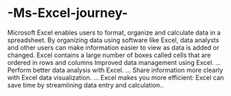 # -Ms-Excel-journey-
Microsoft Excel enables users to format, organize and calculate data in a spreadsheet. By organizing data using software like Excel, data analysts and other users can make information easier to view as data is added or changed. Excel contains a large number of boxes called cells that are ordered in rows and columns
Improved data management using Excel. ...
Perform better data analysis with Excel. ...
Share information more clearly with Excel data visualization. ...
Excel makes you more efficient: Excel can save time by streamlining data entry and calculation..
